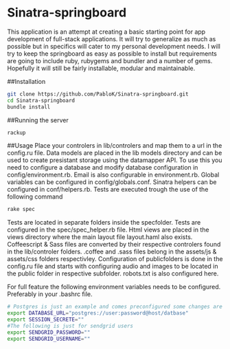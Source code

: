 Sinatra-springboard
===================

This application is an attempt at creating a basic starting point for app development of full-stack applications. It will try to generalize as much as possible but in specifics will cater to my personal development needs. I will try to keep the springboard as easy as possible to install but requirements are going to include ruby, rubygems and bundler and a number of gems.
Hopefully it will still be fairly installable, modular and maintainable.

##Installation
```bash
git clone https://github.com/PabloK/Sinatra-springboard.git
cd Sinatra-springboard
bundle install
```

##Running the server
```bash
rackup
```

##Usage
Place your controlers in lib/controlers and map them to a url in the config.ru file. Data models are placed in the lib models directory and can be used to create presistant storage using the datamapper API. To use this you need to configure a database and modify database configuration in config/environment.rb. Email is also configurable in environment.rb. Global variables can be configured in config/globals.conf. Sinatra helpers can be configured in conf/helpers.rb. Tests are executed trough the use of the following command
```bash
rake spec
```
Tests are located in separate folders inside the specfolder. Tests are configured in the spec/spec_helper.rb file. Html views are placed in the views directory where the main layout file layout.haml also exists.
Coffeescript & Sass files are converted by their respective controlers found in the lib/controler folders. .coffee and .sass files belong in the assets/js & assets/css folders respectivley.
Configuration of publicfolders is done in the config.ru file and starts with configuring audio and images to be located in the public folder in respective subfolder. robots.txt is also configured here.

For full feature the following environment variables needs to be configured. Preferably in your .bashrc file.
```bash
# Postgres is just an example and comes preconfigured some changes are needed in conf/environment.rb to use MYSQL or Sqlite
export DATABASE_URL="postgres://user:password@host/datbase"
export SESSION_SECRETE=""
#The following is just for sendgrid users
export SENDGRID_PASSWORD=""
export SENDGRID_USERNAME=""
```
